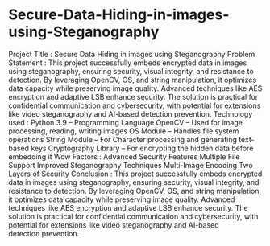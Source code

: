 # Secure-Data-Hiding-in-images-using-Steganography

Project Title : Secure Data Hiding in images using Steganography
Problem Statement : 
 This project successfully embeds encrypted data in images using steganography, ensuring security, visual integrity, and resistance to detection. By leveraging OpenCV, OS, and string manipulation, it optimizes data capacity while preserving image quality. Advanced techniques like AES encryption and adaptive LSB enhance security. The solution is practical for confidential communication and cybersecurity, with potential for extensions like video steganography and AI-based detection prevention.
Technology used :
 Python 3.9 – Programming Language
 OpenCV – Used for image processing, reading, writing images
 OS Module – Handles file system operations
 String Module – For Character processing and generating text-based keys
 Cryptography Library – For encrypting the hidden data before embedding it
Wow Factors :
 Advanced Security Features
 Multiple File Support
 Improved Steganography Techniques
 Multi-Image Encoding
 Two Layers of Security
Conclusion :
 This project successfully embeds encrypted data in images using steganography, ensuring security, visual integrity, and resistance to detection. By leveraging OpenCV, OS, and string manipulation, it optimizes data capacity while preserving image quality. Advanced techniques like AES encryption and adaptive LSB enhance security. The solution is practical for confidential communication and cybersecurity, with potential for extensions like video steganography and AI-based detection prevention.



